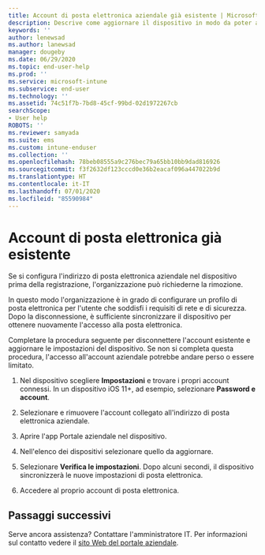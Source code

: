 ```yaml
---
title: Account di posta elettronica aziendale già esistente | Microsoft Docs
description: Descrive come aggiornare il dispositivo in modo da poter accedere di nuovo alla posta elettronica aziendale o dell'istituto di istruzione.
keywords: ''
author: lenewsad
ms.author: lanewsad
manager: dougeby
ms.date: 06/29/2020
ms.topic: end-user-help
ms.prod: ''
ms.service: microsoft-intune
ms.subservice: end-user
ms.technology: ''
ms.assetid: 74c51f7b-7bd8-45cf-99bd-02d1972267cb
searchScope:
- User help
ROBOTS: ''
ms.reviewer: samyada
ms.suite: ems
ms.custom: intune-enduser
ms.collection: ''
ms.openlocfilehash: 78beb08555a9c276bec79a65bb10bb9dad816926
ms.sourcegitcommit: f3f2632df123cccd0e36b2eacaf096a447022b9d
ms.translationtype: HT
ms.contentlocale: it-IT
ms.lasthandoff: 07/01/2020
ms.locfileid: "85590984"
---
```

# <a name="an-existing-email-account-was-found"></a>Account di posta elettronica già esistente

Se si configura l'indirizzo di posta elettronica aziendale nel dispositivo prima della registrazione, l'organizzazione può richiederne la rimozione. 

In questo modo l'organizzazione è in grado di configurare un profilo di posta elettronica per l'utente che soddisfi i requisiti di rete e di sicurezza. Dopo la disconnessione, è sufficiente sincronizzare il dispositivo per ottenere nuovamente l'accesso alla posta elettronica. 

Completare la procedura seguente per disconnettere l'account esistente e aggiornare le impostazioni del dispositivo. Se non si completa questa procedura, l'accesso all'account aziendale potrebbe andare perso o essere limitato.

1. Nel dispositivo scegliere **Impostazioni** e trovare i propri account connessi. In un dispositivo iOS 11+, ad esempio, selezionare **Password e account**.
 
2. Selezionare e rimuovere l'account collegato all'indirizzo di posta elettronica aziendale. 

3. Aprire l'app Portale aziendale nel dispositivo.  

4. Nell'elenco dei dispositivi selezionare quello da aggiornare.

5. Selezionare **Verifica le impostazioni**. Dopo alcuni secondi, il dispositivo sincronizzerà le nuove impostazioni di posta elettronica.

6. Accedere al proprio account di posta elettronica. 

## <a name="next-steps"></a>Passaggi successivi

Serve ancora assistenza? Contattare l'amministratore IT. Per informazioni sul contatto vedere il [sito Web del portale aziendale](https://go.microsoft.com/fwlink/?linkid=2010980).

